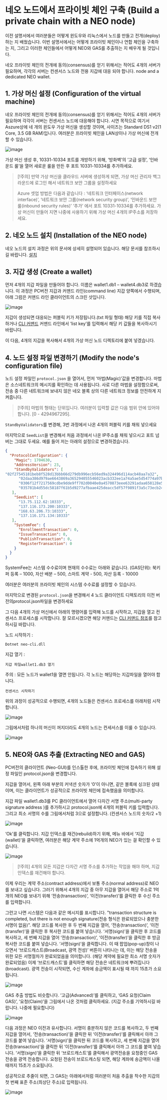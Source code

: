 # 네오 노드에서 프라이빗 체인 구축 (Build a private chain with a NEO node)

이전 설명서에서 여러분들은 어떻게 윈도우와 리눅스에서 노드를 만들고 전개(deploy)하는 지 배웠습니다. 이번 설명서에서는 어떻게 프라이빗 체인이나 연합 체인을 구축하는 지, 그리고 이러한 체인들에서 어떻게 NEO와 GAS를 추출하는 지 배우게 될 것입니다. 

네오 프라이빗 체인의 전개에 동의(consensus)를 얻기 위해서는 적어도 4개의 서버가 필요하며, 각각의 서버는 컨센서스 노드와 전용 지갑에 대응 되야 합니다. 
node and a dedicated NEO wallet.

## 1. 가상 머신 설정 (Configuration of the virtual machine)

네오 프라이빗 체인의 전개에 동의(consensus)를 얻기 위해서는 적어도 4개의 서버가 필요하며 각각이 서버는 컨센서스 노드에 대응해야 합니다. 시연 목적으로 여기서 Aszure상에 네 개의 윈도우 가상 머신을 생성할 것이며, 사이즈는 Standard DS1 v2(1 Core, 3.5 GB RAM)입니다. 여러분은 프라이빗 체인을 LAN상이나 가상 머신에 전개 할 수 있습니다.

![image](http://docs.neo.org/images/2017-05-17_15-18-43.jpg)

가상 머신 생성 후, 10331-10334 포트를 개방하기 위해, ‘방화벽’의 ‘고급 설정’, ‘인바운드 룰’을 열어 새로운 룰을 만든 후 포트 10331-10334를 추가하세요.

> [!주의]
> 만약 가상 머신을 클라우드 서버에 생성하게 되면, 가상 머신 관리자 백그라운드에 로그인 해서 네트워크 보안 그룹을 설정하세요
>
> Azure 셋업 방법은 다음과 같습니다 : ‘네트워크 인터페이스(network interface)’, ‘네트워크 보안 그룹(network security group)’, ‘인바운드 보안 룰(inbound security rules)’ ‘추가’ 에서 포트 10331-10334를 추가하세요.
가상 머신이 만들어 지면 나중에 사용하기 위해 가상 머신 4개의 IP주소를 저장하세요.

## 2. 네오 노드 설치 (Installation of the NEO node)

네오 노드의 설치 과정은 위의 문서에 상세히 설명되어 있습니다. 해당 문서를 참조하시길 바랍니다. [설치](setup.md)

## 3. 지갑 생성 (Create a wallet)

먼저 4개의 지갑 파일을 만들어야 합니다. 이름은 wallet1.db1 – wallet4.db3로 하겠습니다. 이 과정은 PC버전 지갑과 커맨드 라인(command line) 지갑 양쪽에서 수행되며, 아래 그럼은 커맨드 라인 클라이언트의 스크린 샷입니다. 

![image](http://docs.neo.org/images/2017-05-17_11-17-30.jpg)

지갑이 생성되면 대응되는 퍼블릭 키가 저장됩니다.(txt 파일 형태) 해당 키를 직접 복사하거나 [CLI 커맨드](cli.md) 커맨드 라인에서 ‘list key’를 입력해서 해당 키 값들을 복사하시기 바랍니다.

이 다음,  4개의 지갑을 복사해서 4개의 가상 머신 노드 디렉토리에 붙여 넣겠습니다. 

## 4. 노드 설정 파일 변경하기 (Modify the node's configuration file)

노드 설정 파일인 `protocol.json` 을 열어서, 먼저 ‘마법(Magic)’값을 변경합니다. 마법은 소스네트워크의 메시지를 확인하는 데 사용됩니다. 사로 다른 마법을 설정함으로써, 전송 중 다른 네트워크에 보내지 않은 네오 블록 상의 다른 네트워크 정보를 안전하게 지켜줍니다. 

> [!주의]
> 마법의 형태는 단위입니다. 여러분이 입력할 값은 다음 범위 안에 있어야 합니다. 
[0 - 4294967295].

`StandbyValidators`를 변경해, 3번 과정에서 나온 4개의 퍼블릭 키를 채워 넣으세요

마지막으로 `SeedList`을 변경해서 처음 과정에서 나온 IP주소를 채워 넣으시고 포트 넘버는 그대로 두세요. 예를 들어 저는 아래의 설정으로 변경하겠습니다.

```json
{
  "ProtocolConfiguration": {
    "Magic": 1704630,
    "AddressVersion": 23,
    "StandbyValidators": [
"02f27545181beb8f528d13bbb66d279db996ecb56ed9a324496d114acb48aa7a32",
      "02daa386d979ae6643869a365294055546023acb332ee1a74a5ae5d54774a97bac",
      "0306f12f7217569cdbe9dde9ff702d0040e0a4570873eee63291adaa658128e55c",
      "035781b4d55dc58187f61b5d9277afbaae425deacc5df57f9891f3a5c73ecb24df"
   ],
    "SeedList": [
      "13.75.112.62:10333",
      "137.116.173.200:10333",
      "168.63.206.73:10333",
      "137.116.171.134:10333"
   ],
    "SystemFee": {
      "EnrollmentTransaction": 0,
      "IssueTransaction": 0,
      "PublishTransaction": 0,
      "RegisterTransaction": 0
    }
  }
}
```
SystemFee는 시스템 수수료이며 현재의 수수료는 아래와 같습니다. (GAS단위):
북키퍼 등록 – 1000, 자산 배분 – 500, 스마트 계약 - 500, 자산 등록 - 10000

여러분은 여러분의 프라이빗 체인의 시스템 수수료를 설정할 수 있습니다. 

마지막으로 변경된 `protocol.json`을 변경해서 4 노드 클라이언트 디렉토리의 이전 버전의protocol.json파일을 변경하세요

그 다음 4개의 가상 머신에서 아래의 명령어를 입력해 노드를 시작하고, 지갑을 열고 컨센서스 프로세스를 시작합니다. 잘 모르시겠으면 해당 커맨드는 [CLI 커맨드 참조](cli.md)를 참고하시길 바랍니다.

노드 시작하기 :

`Dotnet neo-cli.dll`

지갑 열기 :

`지갑 파일wallet1.db3 열기`

주의 : 모든 노드가 wallet1을 열면 안됩니다. 각 노드는 해당하는 지갑파일을 열어야 합니다.

`컨센서스 시작하기`

위의 과정이 성공적으로 수행되면, 4개의 노드들은 컨센서스 프로세스를 아래처럼 시작합니다. 

![image](http://docs.neo.org/images/2017-05-17_14-58-10.jpg)

그림에서처럼 하나의 머신이 꺼지더라도 4개의 노드는 컨세서스를 이룰 수 있습니다. 

![image](http://docs.neo.org/images/2017-05-17_14-57-51.jpg)



## 5. NEO와 GAS 추출 (Extracting NEO and GAS)

PC버전의 클라이언트 (Neo-GUI)를 인스톨한 후에, 프라이빗 체인에 접속하기 위해 설정 파일인 protocol.json을 변경합니다.

지갑을 열어서, 왼쪽 아래 부분의 커낵션 숫자가 ‘0’이 아니면, 같은 블록에 싱크된 상태이며, 이는 클라이언트가 성공적으로 프라이빗 체인에 접속했음을 의미합니다. 

지갑 파일 wallet1.db3를 PC 클라이언트에서 열어 다자간 서명 주소(multi-party signature address )를 추가하시고 protocol.json에 4개의 퍼블릭 키를 입력합니다. 그리고 최소 서명의 수를 그림에서처럼 3으로 설정합니다. (컨센서스 노드의 숫자/2 +1)

![image](http://docs.neo.org/images/2017-05-17_15-08-39.jpg)

‘Ok’를 클릭합니다. 지갑 인덱스를 재건(rebuild)하기 위해, 메뉴 바에서 ‘지갑(wallet)’을 클릭하면, 여러분은 해당 계약 주소에 1억개의 NEO가 있는 걸 확인할 수 있습니다. 

![image](http://docs.neo.org/images/2017-05-17_15-10-14.jpg)

> [!주의]
> 4개의 모든 지갑은 다자간 서명 주소를 추가하는 작업을 해야 하며, 지갑 인덱스를 재건해야 합니다.

이제 우리는 계약 주소(contract address)에서 보통 주소(normal address)로 NEO를 보내고 싶습니다. 그러기 위해서 4개의 지갑 중 아무 지갑을 열어서 해당 주소로 1억개의 NEO를 보내기 위해  ‘전송(transaction)’, ‘이전(transfer)’를 클릭한 후 수신 주소를 입력합니다.

그런고 나면 시스템은 다음과 같은 메시지를 표시합니다. "transaction structure is completed, but there is not enough signature(전송 형식은 완료되었으나 충분한 서명이 없음)". 해당 코드를 복사한 후 두 번째 지갑을 열어, ‘전송(transaction)’, ‘이전(transfer)’을 클릭한 후 복사한 코드를 붙여 넣습니다. ‘서명(sign)’을 클릭한 후 코드를 복사하고, 세 번째 지갑을 열어 ‘전송(transaction)’, ‘이전(transfer)’을 클릭한 후 방금 복사한 코드를 붙여 넣습니다. ‘서명(sign)’을 클릭합니다. 이 때 팝업(pop-up)창이 나오면서 ‘브로드캐스트(Broadcast, 광역 전성)’ 버튼이 나타나는 데, 이는 해당 전송을 위한 모든 서명절차가 완료되었음을 의미합니다. (해당 계약에 필요한 최소 서명 숫자가 완료되었음) 이제 ‘브로드캐스트’를 클릭하면 해당 전송은 네트워크에 뿌려집니다(broadcast). 광역 전송이 시작되면, 수신 계좌에 송금액이 표시될 때 까지 15초가 소요됩니다. 


![image](http://docs.neo.org/images/2017-05-17_15-12-50.jpg)

GAS 추출 방법도 비슷합니다. ‘고급(Advanced)’를 클릭하고, ‘GAS 요청(Claim GAS)’, ‘요청(Claim)’을 그림에서 나온 것처럼 클릭하세요. (지갑 주소를 기억하시길 바랍니다. 나중에 필요합니다)

![image](http://docs.neo.org/images/2017-05-17_15-13-29.jpg)

다음 과정은 NEO 이전과 유사합니다. 서명이 충분하지 않은 코드를 복사하고, 두 번째 지갑을 열어서, ‘전송(transaction)’을 클릭한 뒤 ‘이전(transfer)’를 클릭해서 아까 그 코드를 붙여 넣습니다. ‘서명(sign)’을 클릭한 뒤 코드를 복사하고, 세 번째 지갑을 열어 전송(transaction)’을 클릭한 뒤 ‘이전(transfer)’를 클릭해서 아까 그 코드를 붙여 넣습니다. ‘서명(sign)’을 클릭한 뒤 ‘브로드캐스트’를 클릭해서 광역전송을 요청중인 GAS 전송을 광역 전송합니다. 요청된 전송이 브로드캐스팅 되면, 해당 계좌에 송금액이 나올 때까지 15초가 소요됩니다. 

성공적으로 추줄이 되면, 그 GAS는 아래에서처럼 여러분이 처음 추출을 착수한 지갑의 첫 번째 표준 주소(최상단 주소)로 입력됩니다. 

![image](http://docs.neo.org/images/2017-05-17_15-15-45.jpg)

